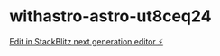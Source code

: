 # withastro-astro-ut8ceq24

[Edit in StackBlitz next generation editor ⚡️](https://stackblitz.com/~/github.com/Holopolis777-a/withastro-astro-ut8ceq24)